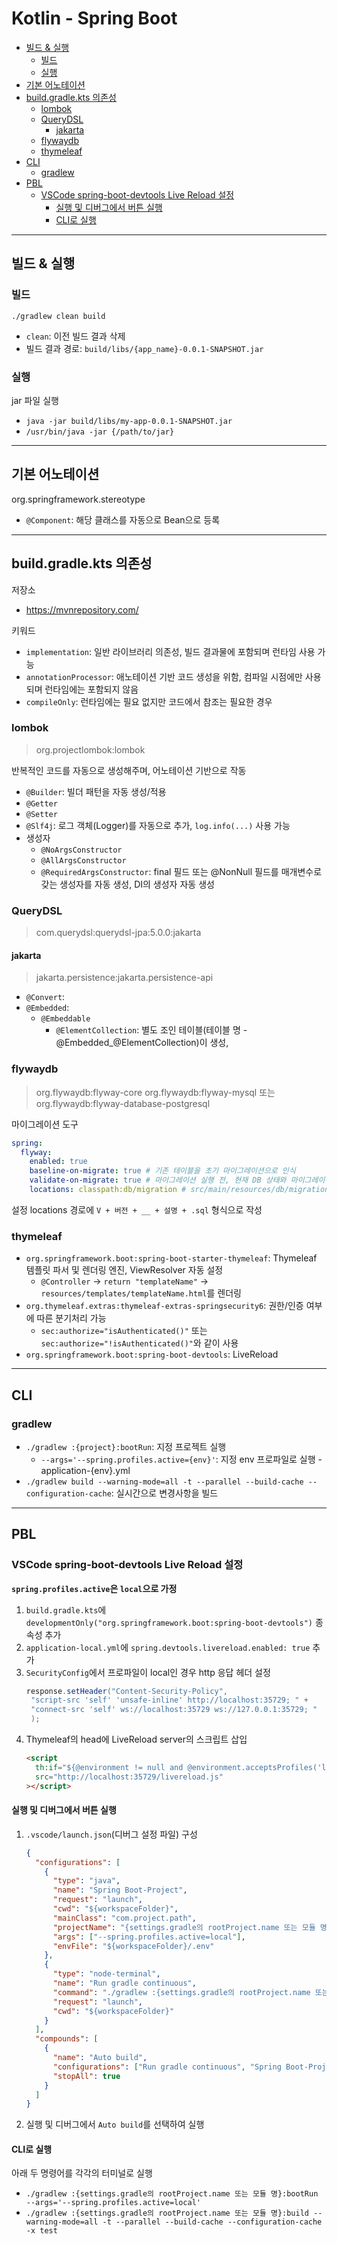 # Kotlin - Spring Boot

- [빌드 & 실행](#빌드--실행)
  - [빌드](#빌드)
  - [실행](#실행)
- [기본 어노테이션](#기본-어노테이션)
- [build.gradle.kts 의존성](#buildgradlekts-의존성)
  - [lombok](#lombok)
  - [QueryDSL](#QueryDSL)
    - [jakarta](#jakarta)
  - [flywaydb](#flywaydb)
  - [thymeleaf](#thymeleaf)
- [CLI](#cli)
  - [gradlew](#gradlew)
- [PBL](#pbl)
  - [VSCode spring-boot-devtools Live Reload 설정](#vscode-spring-boot-devtools-live-reload-설정)
    - [실행 및 디버그에서 버튼 실행](#실행-및-디버그에서-버튼-실행)
    - [CLI로 실행](#cli로-실행)

---

## 빌드 & 실행

### 빌드

`./gradlew clean build`

- `clean`: 이전 빌드 결과 삭제
- 빌드 결과 경로: `build/libs/{app_name}-0.0.1-SNAPSHOT.jar`

### 실행

jar 파일 실행

- `java -jar build/libs/my-app-0.0.1-SNAPSHOT.jar`
- `/usr/bin/java -jar {/path/to/jar}`

---

## 기본 어노테이션

org.springframework.stereotype

- `@Component`: 해당 클래스를 자동으로 Bean으로 등록

---

## build.gradle.kts 의존성

저장소

- https://mvnrepository.com/

키워드

- `implementation`: 일반 라이브러리 의존성, 빌드 결과물에 포함되며 런타임 사용 가능
- `annotationProcessor`: 애노테이션 기반 코드 생성을 위함, 컴파일 시점에만 사용되며 런타임에는 포함되지 않음
- `compileOnly`: 런타임에는 필요 없지만 코드에서 참조는 필요한 경우

### lombok

> org.projectlombok:lombok

반복적인 코드를 자동으로 생성해주며, 어노테이션 기반으로 작동

- `@Builder`: 빌더 패턴을 자동 생성/적용
- `@Getter`
- `@Setter`
- `@Slf4j`: 로그 객체(Logger)를 자동으로 추가, `log.info(...)` 사용 가능
- 생성자
  - `@NoArgsConstructor`
  - `@AllArgsConstructor`
  - `@RequiredArgsConstructor`: final 필드 또는 @NonNull 필드를 매개변수로 갖는 생성자를 자동 생성, DI의 생성자 자동 생성

### QueryDSL

> com.querydsl:querydsl-jpa:5.0.0:jakarta

#### jakarta

> jakarta.persistence:jakarta.persistence-api

- `@Convert`:
- `@Embedded`:
  - `@Embeddable`
    - `@ElementCollection`: 별도 조인 테이블(테이블 명 - @Embedded\_@ElementCollection)이 생성,

### flywaydb

> org.flywaydb:flyway-core
> org.flywaydb:flyway-mysql 또는 org.flywaydb:flyway-database-postgresql

마이그레이션 도구

```yml
spring:
  flyway:
    enabled: true
    baseline-on-migrate: true # 기존 테이블을 초기 마이그레이션으로 인식
    validate-on-migrate: true # 마이그레이션 실행 전, 현재 DB 상태와 마이그레이션 기록이 일치하는지 검증
    locations: classpath:db/migration # src/main/resources/db/migration
```

설정 locations 경로에 `V + 버전 + __ + 설명 + .sql` 형식으로 작성

### thymeleaf

- `org.springframework.boot:spring-boot-starter-thymeleaf`: Thymeleaf 템플릿 파서 및 렌더링 엔진, ViewResolver 자동 설정
  - `@Controller` → `return "templateName"` → `resources/templates/templateName.html`를 렌더링
- `org.thymeleaf.extras:thymeleaf-extras-springsecurity6`: 권한/인증 여부에 따른 분기처리 가능
  - `sec:authorize="isAuthenticated()"` 또는 `sec:authorize="!isAuthenticated()"`와 같이 사용
- `org.springframework.boot:spring-boot-devtools`: LiveReload

---

## CLI

### gradlew

- `./gradlew :{project}:bootRun`: 지정 프로젝트 실행
  - `--args='--spring.profiles.active={env}'`: 지정 env 프로파일로 실행 - application-{env}.yml
- `./gradlew build --warning-mode=all -t --parallel --build-cache --configuration-cache`: 실시간으로 변경사항을 빌드

---

## PBL

### VSCode spring-boot-devtools Live Reload 설정

**`spring.profiles.active`은 `local`으로 가정**

1. `build.gradle.kts`에 `developmentOnly("org.springframework.boot:spring-boot-devtools")` 종속성 추가
2. `application-local.yml`에 `spring.devtools.livereload.enabled: true` 추가
3. `SecurityConfig`에서 프로파일이 local인 경우 http 응답 헤더 설정
   ```java
   response.setHeader("Content-Security-Policy",
    "script-src 'self' 'unsafe-inline' http://localhost:35729; " +
    "connect-src 'self' ws://localhost:35729 ws://127.0.0.1:35729; "
    );
   ```
4. Thymeleaf의 head에 LiveReload server의 스크립트 삽입
   ```html
   <script
     th:if="${@environment != null and @environment.acceptsProfiles('local')}"
     src="http://localhost:35729/livereload.js"
   ></script>
   ```

#### 실행 및 디버그에서 버튼 실행

1. `.vscode/launch.json`(디버그 설정 파일) 구성

   ```json
   {
     "configurations": [
       {
         "type": "java",
         "name": "Spring Boot-Project",
         "request": "launch",
         "cwd": "${workspaceFolder}",
         "mainClass": "com.project.path",
         "projectName": "{settings.gradle의 rootProject.name 또는 모듈 명}", // 단일 프로젝트인 경우, 생략 가능
         "args": ["--spring.profiles.active=local"],
         "envFile": "${workspaceFolder}/.env"
       },
       {
         "type": "node-terminal",
         "name": "Run gradle continuous",
         "command": "./gradlew :{settings.gradle의 rootProject.name 또는 모듈 명}:build --warning-mode=all -t --parallel --build-cache --configuration-cache -x test",
         "request": "launch",
         "cwd": "${workspaceFolder}"
       }
     ],
     "compounds": [
       {
         "name": "Auto build",
         "configurations": ["Run gradle continuous", "Spring Boot-Project"],
         "stopAll": true
       }
     ]
   }
   ```

2. 실행 및 디버그에서 `Auto build`를 선택하여 실행

#### CLI로 실행

아래 두 명령어를 각각의 터미널로 실행

- `./gradlew :{settings.gradle의 rootProject.name 또는 모듈 명}:bootRun --args='--spring.profiles.active=local'`
- `./gradlew :{settings.gradle의 rootProject.name 또는 모듈 명}:build --warning-mode=all -t --parallel --build-cache --configuration-cache -x test`
